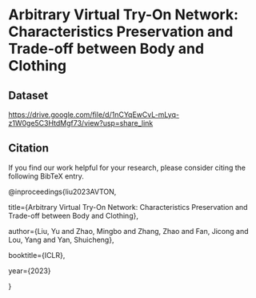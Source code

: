 # Arbitrary Virtual Try-On Network: Characteristics Preservation and Trade-off between Body and Clothing

## Dataset
https://drive.google.com/file/d/1nCYqEwCvL-mLyq-z1W0ge5C3HtdMgf73/view?usp=share_link

## Citation
If you find our work helpful for your research, please consider citing the following BibTeX entry.

@inproceedings{liu2023AVTON,

  title={Arbitrary Virtual Try-On Network: Characteristics Preservation and Trade-off between Body and Clothing},
  
  author={Liu, Yu and Zhao, Mingbo and Zhang, Zhao and Fan, Jicong and Lou, Yang and Yan, Shuicheng},
  
  booktitle={ICLR},
  
  year={2023}
  
}
